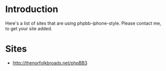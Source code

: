 # Introduction #

Here's a list of sites that are using phpbb-iphone-style.  Please contact me, to get your site added.


# Sites #

  * http://thenorfolkbroads.net/phpBB3